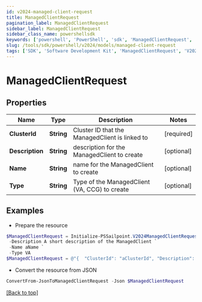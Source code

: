 ```yaml
---
id: v2024-managed-client-request
title: ManagedClientRequest
pagination_label: ManagedClientRequest
sidebar_label: ManagedClientRequest
sidebar_class_name: powershellsdk
keywords: ['powershell', 'PowerShell', 'sdk', 'ManagedClientRequest', 'V2024ManagedClientRequest'] 
slug: /tools/sdk/powershell/v2024/models/managed-client-request
tags: ['SDK', 'Software Development Kit', 'ManagedClientRequest', 'V2024ManagedClientRequest']
---
```



# ManagedClientRequest

## Properties

Name | Type | Description | Notes
------------ | ------------- | ------------- | -------------
**ClusterId** | **String** | Cluster ID that the ManagedClient is linked to | [required]
**Description** | **String** | description for the ManagedClient to create | [optional] 
**Name** | **String** | name for the ManagedClient to create | [optional] 
**Type** | **String** | Type of the ManagedClient (VA, CCG) to create | [optional] 

## Examples

- Prepare the resource
```powershell
$ManagedClientRequest = Initialize-PSSailpoint.V2024ManagedClientRequest  -ClusterId aClusterId `
 -Description A short description of the ManagedClient `
 -Name aName `
 -Type VA
$ManagedClientRequest = @"{  "ClusterId": "aClusterId", "Description": "A short description of the ManagedClient", "Name": "aName", "Type": "VA" }"@
```

- Convert the resource from JSON
```powershell
ConvertFrom-JsonToManagedClientRequest -Json $ManagedClientRequest
```


[[Back to top]](#) 

